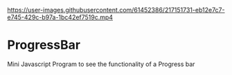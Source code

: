 

https://user-images.githubusercontent.com/61452386/217151731-eb12e7c7-e745-429c-b97a-1bc42ef7519c.mp4

# ProgressBar
Mini Javascript Program to see the functionality of a Progress bar
